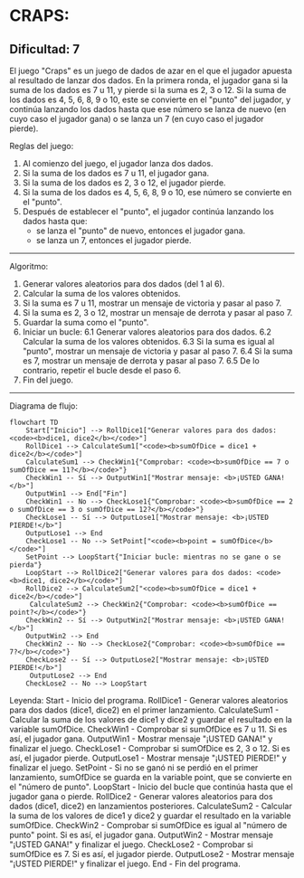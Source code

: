 CRAPS:
=================
Dificultad: 7
-----------------
El juego "Craps" es un juego de dados de azar en el que el jugador apuesta al resultado de lanzar dos dados. En la primera ronda, el jugador gana si la suma de los dados es 7 u 11, y pierde si la suma es 2, 3 o 12. Si la suma de los dados es 4, 5, 6, 8, 9 o 10, este se convierte en el "punto" del jugador, y continúa lanzando los dados hasta que ese número se lanza de nuevo (en cuyo caso el jugador gana) o se lanza un 7 (en cuyo caso el jugador pierde).

Reglas del juego:
1. Al comienzo del juego, el jugador lanza dos dados.
2. Si la suma de los dados es 7 u 11, el jugador gana.
3. Si la suma de los dados es 2, 3 o 12, el jugador pierde.
4. Si la suma de los dados es 4, 5, 6, 8, 9 o 10, ese número se convierte en el "punto".
5. Después de establecer el "punto", el jugador continúa lanzando los dados hasta que:
   - se lanza el "punto" de nuevo, entonces el jugador gana.
   - se lanza un 7, entonces el jugador pierde.
-----------------
Algoritmo:
1. Generar valores aleatorios para dos dados (del 1 al 6).
2. Calcular la suma de los valores obtenidos.
3. Si la suma es 7 u 11, mostrar un mensaje de victoria y pasar al paso 7.
4. Si la suma es 2, 3 o 12, mostrar un mensaje de derrota y pasar al paso 7.
5. Guardar la suma como el "punto".
6. Iniciar un bucle:
    6.1 Generar valores aleatorios para dos dados.
    6.2 Calcular la suma de los valores obtenidos.
    6.3 Si la suma es igual al "punto", mostrar un mensaje de victoria y pasar al paso 7.
    6.4 Si la suma es 7, mostrar un mensaje de derrota y pasar al paso 7.
    6.5 De lo contrario, repetir el bucle desde el paso 6.
7. Fin del juego.
-----------------
Diagrama de flujo:
```mermaid
flowchart TD
    Start["Inicio"] --> RollDice1["Generar valores para dos dados: <code><b>dice1, dice2</b></code>"]
    RollDice1 --> CalculateSum1["<code><b>sumOfDice = dice1 + dice2</b></code>"]
    CalculateSum1 --> CheckWin1{"Comprobar: <code><b>sumOfDice == 7 o sumOfDice == 11?</b></code>"}
    CheckWin1 -- Sí --> OutputWin1["Mostrar mensaje: <b>¡USTED GANA!</b>"]
    OutputWin1 --> End["Fin"]
    CheckWin1 -- No --> CheckLose1{"Comprobar: <code><b>sumOfDice == 2 o sumOfDice == 3 o sumOfDice == 12?</b></code>"}
    CheckLose1 -- Sí --> OutputLose1["Mostrar mensaje: <b>¡USTED PIERDE!</b>"]
    OutputLose1 --> End
    CheckLose1 -- No --> SetPoint["<code><b>point = sumOfDice</b></code>"]
    SetPoint --> LoopStart{"Iniciar bucle: mientras no se gane o se pierda"}
    LoopStart --> RollDice2["Generar valores para dos dados: <code><b>dice1, dice2</b></code>"]
    RollDice2 --> CalculateSum2["<code><b>sumOfDice = dice1 + dice2</b></code>"]
     CalculateSum2 --> CheckWin2{"Comprobar: <code><b>sumOfDice == point?</b></code>"}
    CheckWin2 -- Sí --> OutputWin2["Mostrar mensaje: <b>¡USTED GANA!</b>"]
    OutputWin2 --> End
    CheckWin2 -- No --> CheckLose2{"Comprobar: <code><b>sumOfDice == 7?</b></code>"}
    CheckLose2 -- Sí --> OutputLose2["Mostrar mensaje: <b>¡USTED PIERDE!</b>"]
     OutputLose2 --> End
    CheckLose2 -- No --> LoopStart
```

Leyenda:
   Start - Inicio del programa.
    RollDice1 - Generar valores aleatorios para dos dados (dice1, dice2) en el primer lanzamiento.
    CalculateSum1 - Calcular la suma de los valores de dice1 y dice2 y guardar el resultado en la variable sumOfDice.
    CheckWin1 - Comprobar si sumOfDice es 7 u 11. Si es así, el jugador gana.
    OutputWin1 - Mostrar mensaje "¡USTED GANA!" y finalizar el juego.
    CheckLose1 - Comprobar si sumOfDice es 2, 3 o 12. Si es así, el jugador pierde.
    OutputLose1 - Mostrar mensaje "¡USTED PIERDE!" y finalizar el juego.
    SetPoint - Si no se ganó ni se perdió en el primer lanzamiento, sumOfDice se guarda en la variable point, que se convierte en el "número de punto".
    LoopStart - Inicio del bucle que continúa hasta que el jugador gana o pierde.
    RollDice2 - Generar valores aleatorios para dos dados (dice1, dice2) en lanzamientos posteriores.
    CalculateSum2 - Calcular la suma de los valores de dice1 y dice2 y guardar el resultado en la variable sumOfDice.
    CheckWin2 - Comprobar si sumOfDice es igual al "número de punto" point. Si es así, el jugador gana.
    OutputWin2 - Mostrar mensaje "¡USTED GANA!" y finalizar el juego.
    CheckLose2 - Comprobar si sumOfDice es 7. Si es así, el jugador pierde.
    OutputLose2 - Mostrar mensaje "¡USTED PIERDE!" y finalizar el juego.
    End - Fin del programa.